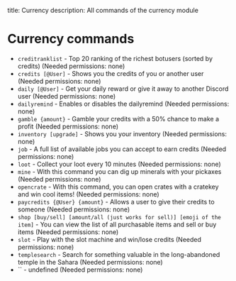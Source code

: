 title: Currency 
description: All commands of the currency module

# Currency commands

* `creditranklist` - Top 20 ranking of the richest botusers (sorted by credits) (Needed permissions: none)
* `credits [@User]` - Shows you the credits of you or another user (Needed permissions: none)
* `daily [@User]` - Get your daily reward or give it away to another Discord user (Needed permissions: none)
* `dailyremind` - Enables or disables the dailyremind (Needed permissions: none)
* `gamble {amount}` - Gamble your credits with a 50% chance to make a profit (Needed permissions: none)
* `inventory [upgrade]` - Shows you your inventory (Needed permissions: none)
* `job` - A full list of available jobs you can accept to earn credits (Needed permissions: none)
* `loot` - Collect your loot every 10 minutes (Needed permissions: none)
* `mine` - With this command you can dig up minerals with your pickaxes (Needed permissions: none)
* `opencrate` - With this command, you can open crates with a cratekey and win cool items! (Needed permissions: none)
* `paycredits {@User} {amount}` - Allows a user to give their credits to someone (Needed permissions: none)
* `shop [buy/sell] [amount/all (just works for sell)] [emoji of the item]` - You can view the list of all purchasable items and sell or buy items (Needed permissions: none)
* `slot` - Play with the slot machine and win/lose credits (Needed permissions: none)
* `templesearch` - Search for something valuable in the long-abandoned temple in the Sahara (Needed permissions: none)
* `` - undefined (Needed permissions: none)